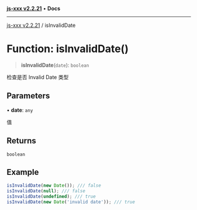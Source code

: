 [**js-xxx v2.2.21**](../README.md) • **Docs**

***

[js-xxx v2.2.21](../README.md) / isInvalidDate

# Function: isInvalidDate()

> **isInvalidDate**(`date`): `boolean`

检查是否 Invalid Date 类型

## Parameters

• **date**: `any`

值

## Returns

`boolean`

## Example

```ts
isInvalidDate(new Date()); /// false
isInvalidDate(null); /// false
isInvalidDate(undefined); /// true
isInvalidDate(new Date('invalid date')); /// true
```
